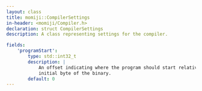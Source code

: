 ```yaml
---
layout: class
title: momiji::CompilerSettings
in-header: <momiji/Compiler.h>
declaration: struct CompilerSettings
description: A class representing settings for the compiler.

fields:
    'programStart':
        type: std::int32_t
        description: |
            An offset indicating where the program should start relative to the
            initial byte of the binary.
        default: 0
---
```

